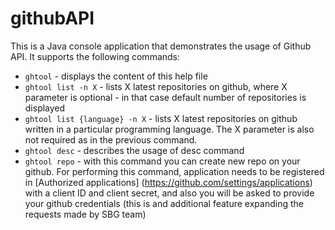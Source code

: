 # githubAPI

This is a Java console application that demonstrates the usage of Github API. 
It supports the following commands: 
* `ghtool` - displays the content of this help file
* `ghtool list -n X` - lists X latest repositories on github, where X parameter is optional - in that case
 default number of repositories is displayed
* `ghtool list {language} -n X` - lists X latest repositories on github written in a particular programming 
 language. The X parameter is also not required as in the previous command.
* `ghtool desc` - describes the usage of desc command
* `ghtool repo` - with this command you can create new repo on your github. For performing this command,
application needs to be registered in [Authorized applications] (https://github.com/settings/applications) with a client ID and client secret, 
 and also you will be asked to provide your github credentials (this is and additional feature expanding the requests made by SBG team)
